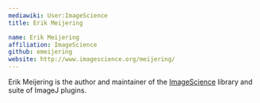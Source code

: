```yaml
---
mediawiki: User:ImageScience
title: Erik Meijering

name: Erik Meijering
affiliation: ImageScience
github: emeijering
website: http://www.imagescience.org/meijering/
---
```


Erik Meijering is the author and maintainer of the [ImageScience](/libs/imagescience) library and suite of ImageJ plugins.
